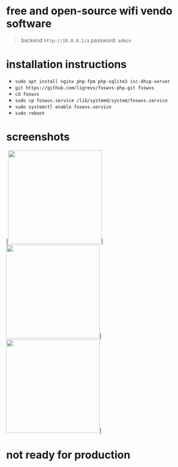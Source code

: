 # free and open-source wifi vendo software

> backend `http://10.0.0.1/a` password: `admin`

# installation instructions
 - `sudo apt install nginx php-fpm php-sqlite3 isc-dhcp-server`
 - `git https://github.com/ligrevx/foswvs-php.git foswvs`
 - `cd foswvs`
 - `sudo cp foswvs.service /lib/systemd/system/foswvs.service`
 - `sudo systemctl enable foswvs.service`
 - `sudo reboot`

# screenshots
|<img src="https://raw.githubusercontent.com/ligrevx/foswvs-php/master/screenshot/IMG_8604.jpg" width="250">|<img src="https://raw.githubusercontent.com/ligrevx/foswvs-php/master/screenshot/IMG_8605.jpg" width="250">|<img src="https://raw.githubusercontent.com/ligrevx/foswvs-php/master/screenshot/IMG_8606.jpg" width="250">|

# not ready for production
